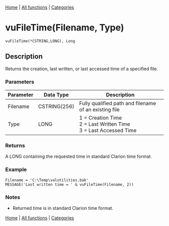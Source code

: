[Home](../index.md) | [All functions](../all-functions.md) | [Categories](../categories/index.md)

# vuFileTime(Filename, Type)

```Prototype
vuFileTime(*CSTRING,LONG), Long
```


## Description
Returns the creation, last written, or last accessed time of a specified file.

### Parameters

| Parameter | Data Type    | Description                                                     |
|-----------|--------------|-----------------------------------------------------------------|
| Filename  | CSTRING(256) | Fully qualified path and filename of an existing file           |
| Type      | LONG         | 1 = Creation Time <br> 2 = Last Written Time <br> 3 = Last Accessed Time |

### Returns
A LONG containing the requested time in standard Clarion time format.

### Example

```Clarion
Filename = 'C:\Temp\valutilities.bak'
MESSAGE('Last written time = ' & vuFileTime(Filename, 2))
```

### Notes
- Returned time is in standard Clarion time format.

[Home](../index.md) | [All functions](../all-functions.md) | [Categories](../categories/index.md)
